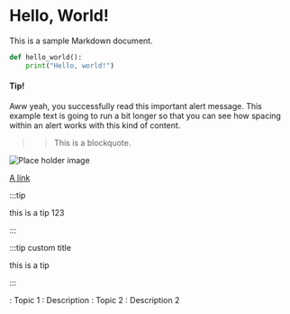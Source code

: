 # Hello, World!

This is a sample Markdown document.

```python
def hello_world():
    print("Hello, world!")
```

<div class="alert alert-success" role="alert">
  <h4 class="alert-heading">Tip!</h4>
  <p>Aww yeah, you successfully read this important alert message. This example text is going to run a bit longer so that you can see how spacing within an alert works with this kind of content.</p>
</div>

> > This is a blockquote.

<!-- <div class="alert alert-primary" role="alert">
  This is a primary alert—check it out!
</div>
<div class="alert alert-secondary" role="alert">
  This is a secondary alert—check it out!
</div>
<div class="alert alert-success" role="alert">
  This is a success alert—check it out!
</div>
<div class="alert alert-danger" role="alert">
  This is a danger alert—check it out!
</div>
<div class="alert alert-warning" role="alert">
  This is a warning alert—check it out!
</div>
<div class="alert alert-info" role="alert">
  This is a info alert—check it out!
</div>
<div class="alert alert-light" role="alert">
  This is a light alert—check it out!
</div>
<div class="alert alert-dark" role="alert">
  This is a dark alert—check it out!
</div> -->

![Place holder image](https://via.placeholder.com/150)

[A link](http://surrey.ac.uk)

:::tip

this is a tip 123

:::

:::tip custom title

this is a tip

:::

: Topic 1 : Description
: Topic 2 : Description 2 
